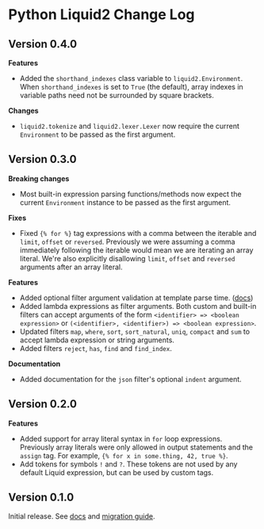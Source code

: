 # Python Liquid2 Change Log

## Version 0.4.0

**Features**

- Added the `shorthand_indexes` class variable to `liquid2.Environment`. When `shorthand_indexes` is set to `True` (the default), array indexes in variable paths need not be surrounded by square brackets.

**Changes**

- `liquid2.tokenize` and `liquid2.lexer.Lexer` now require the current `Environment` to be passed as the first argument.

## Version 0.3.0

**Breaking changes**

- Most built-in expression parsing functions/methods now expect the current `Environment` instance to be passed as the first argument.

**Fixes**

- Fixed `{% for %}` tag expressions with a comma between the iterable and `limit`, `offset` or `reversed`. Previously we were assuming a comma immediately following the iterable would mean we are iterating an array literal. We're also explicitly disallowing `limit`, `offset` and `reversed` arguments after an array literal.

**Features**

- Added optional filter argument validation at template parse time. ([docs](https://jg-rp.github.io/python-liquid2/custom_filters/#filter-argument-validation))
- Added lambda expressions as filter arguments. Both custom and built-in filters can accept arguments of the form `<identifier> => <boolean expression>` or `(<identifier>, <identifier>) => <boolean expression>`.
- Updated filters `map`, `where`, `sort`, `sort_natural`, `uniq`, `compact` and `sum` to accept lambda expression or string arguments.
- Added filters `reject`, `has`, `find` and `find_index`.

**Documentation**

- Added documentation for the `json` filter's optional `indent` argument.

## Version 0.2.0

**Features**

- Added support for array literal syntax in `for` loop expressions. Previously array literals were only allowed in output statements and the `assign` tag. For example, `{% for x in some.thing, 42, true %}`.
- Add tokens for symbols `!` and `?`. These tokens are not used by any default Liquid expression, but can be used by custom tags.

## Version 0.1.0

Initial release. See [docs](https://jg-rp.github.io/python-liquid2/) and [migration guide](https://jg-rp.github.io/python-liquid2/migration/).
